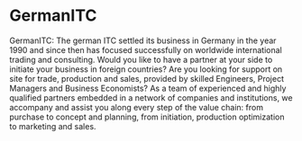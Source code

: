 GermanITC
=========

GermanITC: The german ITC settled its business in Germany in the year 1990 and since then has focused successfully on worldwide international trading and consulting.   Would you like to have a partner at your side to initiate your business in foreign countries? Are you looking for support on site for trade, production and sales, provided by skilled Engineers, Project Managers and Business Economists?  As a team of experienced and highly qualified partners embedded in a network of companies and institutions, we accompany and assist you along every step of the value chain: from purchase to concept and planning, from initiation, production optimization to marketing and sales. 